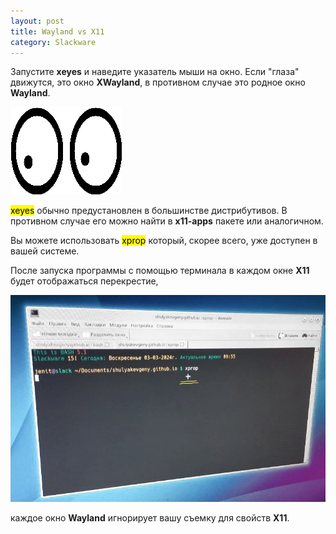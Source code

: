 ```yaml
---
layout: post
title: Wayland vs X11
category: Slackware
---
```


Запустите **xeyes** и наведите указатель мыши на окно. Если "глаза" движутся, это окно **XWayland**, в противном случае это родное окно **Wayland**.

![](/img/Xeyes.png)

<mark>xeyes</mark> обычно предустановлен в большинстве дистрибутивов. В противном случае его можно найти в **x11-apps** пакете или аналогичном.

Вы можете использовать <mark>xprop</mark> который, скорее всего, уже доступен в вашей системе. 

После запуска программы с помощью терминала в каждом окне **X11** будет отображаться перекрестие,

![](/img/xpror.jpg)

каждое окно **Wayland** игнорирует вашу съемку для свойств **X11**.
